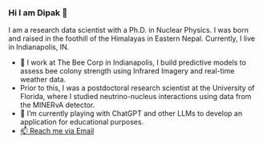 ### Hi I am Dipak 👋
I am a research data scientist with a Ph.D. in Nuclear Physics. I was born and raised in the foothill of the Himalayas in Eastern Nepal. Currently, I live in Indianapolis, IN.

- 🔭 I work at The Bee Corp in Indianapolis, I build predictive models to assess bee colony strength using Infrared Imagery and real-time weather data.
- Prior to this, I was a postdoctoral research scientist at the University of Florida, where I studied neutrino-nucleus interactions using data from the MINERvA detector.
- 🌱 I’m currently playing with ChatGPT and other LLMs to develop an application for educational purposes. 
- [📫 Reach me via Email](rimaldipak@gmail.com)

